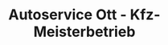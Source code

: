 ---
title: "Autoservice Ott - Kfz-Meisterbetrieb"
url: /ahrensfelde/autoservice-ott-kfz-meisterbetrieb/
shop: Autowerkstatt
---